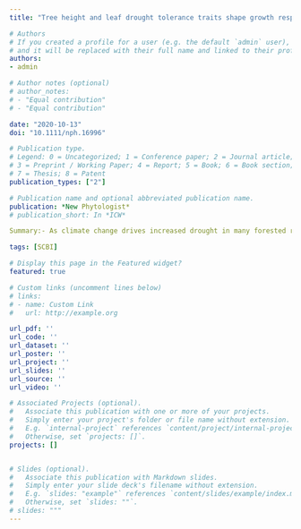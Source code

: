 ```yaml
---
title: "Tree height and leaf drought tolerance traits shape growth responses across droughts in a temperate broadleaf forest"

# Authors
# If you created a profile for a user (e.g. the default `admin` user), write the username (folder name) here
# and it will be replaced with their full name and linked to their profile.
authors:
- admin

# Author notes (optional)
# author_notes:
# - "Equal contribution"
# - "Equal contribution"

date: "2020-10-13"
doi: "10.1111/nph.16996"

# Publication type.
# Legend: 0 = Uncategorized; 1 = Conference paper; 2 = Journal article;
# 3 = Preprint / Working Paper; 4 = Report; 5 = Book; 6 = Book section;
# 7 = Thesis; 8 = Patent
publication_types: ["2"]

# Publication name and optional abbreviated publication name.
publication: *New Phytologist*
# publication_short: In *ICW*

Summary:- As climate change drives increased drought in many forested regions, mechanistic understanding of the factors conferring drought tolerance in trees is increasingly important. The dendrochronological record provides a window through which we can understand how tree size and traits shape growth responses to droughts.- We analyzed tree‐ring records for 12 species in a broadleaf deciduous forest in Virginia (USA) to test hypotheses for how tree height, microenvironment characteristics, and species’ traits shaped drought responses across the three strongest regional droughts over a 60‐yr period.- Drought tolerance (resistance, recovery, and resilience) decreased with tree height, which was strongly correlated with exposure to higher solar radiation and evaporative demand. The potentially greater rooting volume of larger trees did not confer a resistance advantage, but marginally increased recovery and resilience, in sites with low topographic wetness index. Drought tolerance was greater among species whose leaves lost turgor (wilted) at more negative water potentials and experienced less shrinkage upon desiccation.- The tree‐ring record reveals that tree height and leaf drought tolerance traits influenced growth responses during and after significant droughts in the meteorological record. As climate change‐induced droughts intensify, tall trees with drought‐sensitive leaves will be most vulnerable to immediate and longer‐term growth reductions.

tags: [SCBI]

# Display this page in the Featured widget?
featured: true

# Custom links (uncomment lines below)
# links:
# - name: Custom Link
#   url: http://example.org

url_pdf: ''
url_code: ''
url_dataset: ''
url_poster: ''
url_project: ''
url_slides: ''
url_source: ''
url_video: ''

# Associated Projects (optional).
#   Associate this publication with one or more of your projects.
#   Simply enter your project's folder or file name without extension.
#   E.g. `internal-project` references `content/project/internal-project/index.md`.
#   Otherwise, set `projects: []`.
projects: []


# Slides (optional).
#   Associate this publication with Markdown slides.
#   Simply enter your slide deck's filename without extension.
#   E.g. `slides: "example"` references `content/slides/example/index.md`.
#   Otherwise, set `slides: ""`.
# slides: """
---
```

